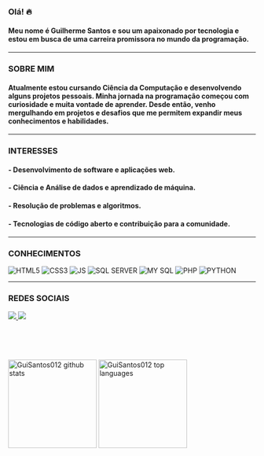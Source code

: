 <h3 align="left"> Olá! 🔥 </h3>
<div align="left">
<h4>Meu nome é Guilherme Santos e sou um apaixonado por tecnologia e estou em busca de uma carreira promissora no mundo da programação.</h4>
<hr>
<h3 align="left"> SOBRE MIM </h3>
<h4>Atualmente estou cursando Ciência da Computação e desenvolvendo alguns projetos pessoais. Minha jornada na programação começou com curiosidade e muita vontade de aprender. Desde então, venho mergulhando em projetos e desafios que me permitem expandir meus conhecimentos e habilidades.</h4>
<hr>
<h3 align="left"> INTERESSES </h3>
<h4>- Desenvolvimento de software e aplicações web.</h4>
<h4>- Ciência e Análise de dados e aprendizado de máquina.</h4>
<h4>- Resolução de problemas e algoritmos.</h4>
<h4>- Tecnologias de código aberto e contribuição para a comunidade.</h4>
</div>
<hr>
<h3 align="left">CONHECIMENTOS</h3>
<p align="left">
<img alt="HTML5" src="https://img.shields.io/badge/HTML5-E34F26?style=for-the-badge&logo=html5&logoColor=white"> <img alt="CSS3" src="https://img.shields.io/badge/CSS3-1572B6?style=for-the-badge&logo=css3&logoColor=white"> <img alt="JS" src="https://img.shields.io/badge/JavaScript-323330?style=for-the-badge&logo=javascript&logoColor=F7DF1E"> <img alt="SQL SERVER" src="https://img.shields.io/badge/Microsoft_SQL_Server-CC2927?style=for-the-badge&logo=microsoft-sql-server&logoColor=white"> <img alt="MY SQL" src="https://img.shields.io/badge/MySQL-005C84?style=for-the-badge&logo=mysql&logoColor=white"> <img alt="PHP" src="https://img.shields.io/badge/PHP-777BB4?style=for-the-badge&logo=php&logoColor=white"> <img alt="PYTHON" src="https://img.shields.io/badge/Python-14354C?style=for-the-badge&logo=python&logoColor=white">
</p>
<hr>
<h3 align="left">REDES SOCIAIS</h3>
<p align="left">
<a href="https://www.linkedin.com/in/guilherme-santos-barros-b1a170245/">
  <img src="https://img.shields.io/badge/LinkedIn-0077B5?style=for-the-badge&logo=linkedin&logoColor=white">
</a>
  <a href="https://www.instagram.com/gui_santosb/">
    <img src="https://img.shields.io/badge/Instagram-E4405F?style=for-the-badge&logo=instagram&logoColor=white">
  </a>
</p>
<br>
<br>
<br>
<p align="left">
<img src="https://github-readme-stats.vercel.app/api?username=GuiSantos012&show_icons=true&theme=dark&include_all_commits=true&count_private=true" alt="GuiSantos012 github stats" height="180em" />
<img src="https://github-readme-stats.vercel.app/api/top-langs/?username=GuiSantos012&layout=donut&langs_count=20&theme=dark" alt="GuiSantos012 top languages" height="180em" />
</p>


